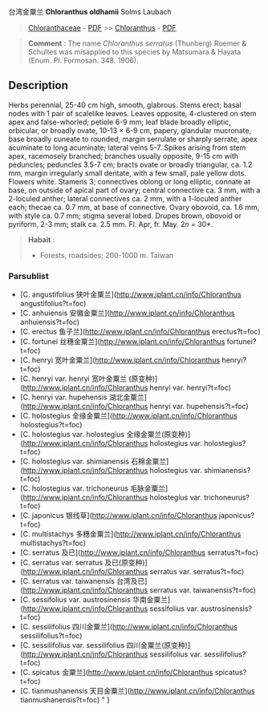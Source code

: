 台湾金粟兰 **Chloranthus oldhamii** Solms Laubach

> [Chloranthaceae](http://www.iplant.cn/info/Chloranthaceae?t=foc) - [PDF](http://www.iplant.cn/foc/pdf/Chloranthaceae.pdf) >> [Chloranthus](http://www.iplant.cn/info/Chloranthus?t=foc) - [PDF](http://www.iplant.cn/foc/pdf/Chloranthus.pdf)


> **Comment** : 
> The name *Chloranthus serratus* (Thunberg) Roemer & Schultes was misapplied to this species by Matsumara & Hayata (Enum. Pl. Formosan. 348. 1906).

## Description

Herbs perennial, 25-40 cm high, smooth, glabrous. Stems erect; basal nodes with 1 pair of scalelike leaves. Leaves opposite, 4-clustered on stem apex and false-whorled; petiole 6-9 mm; leaf blade broadly elliptic, orbicular, or broadly ovate, 10-13 ×  6-9 cm, papery, glandular mucronate, base broadly cuneate to rounded, margin serrulate or sharply serrate, apex acuminate to long acuminate; lateral veins 5-7. Spikes arising from stem apex, racemosely branched; branches usually opposite, 9-15 cm with peduncles; peduncles 3.5-7 cm; bracts ovate or broadly triangular, ca. 1.2 mm, margin irregularly small dentate, with a few small, pale yellow dots. Flowers white. Stamens 3; connectives oblong or long elliptic, connate at base, on outside of apical part of ovary; central connective ca. 3 mm, with a 2-loculed anther; lateral connectives ca. 2 mm, with a 1-loculed anther each; thecae ca. 0.7 mm, at base of connective. Ovary obovoid, ca. 1.6 mm, with style ca. 0.7 mm; stigma several lobed. Drupes brown, obovoid or pyriform, 2-3 mm; stalk ca. 2.5 mm. Fl. Apr, fr. May. 2*n* = 30*.


> **Habait** : 
>*  Forests, roadsides; 200-1000 m. Taiwan



### Parsublist

* [C.  angustifolius  狭叶金粟兰](http://www.iplant.cn/info/Chloranthus angustifolius?t=foc)
* [C.  anhuiensis  安徽金粟兰](http://www.iplant.cn/info/Chloranthus anhuiensis?t=foc)
* [C.  erectus  鱼子兰](http://www.iplant.cn/info/Chloranthus erectus?t=foc)
* [C.  fortunei  丝穗金粟兰](http://www.iplant.cn/info/Chloranthus fortunei?t=foc)
* [C.  henryi  宽叶金粟兰](http://www.iplant.cn/info/Chloranthus henryi?t=foc)
* [C.  henryi var. henryi  宽叶金粟兰 (原变种)](http://www.iplant.cn/info/Chloranthus henryi var. henryi?t=foc)
* [C.  henryi var. hupehensis  湖北金粟兰](http://www.iplant.cn/info/Chloranthus henryi var. hupehensis?t=foc)
* [C.  holostegius  全缘金粟兰](http://www.iplant.cn/info/Chloranthus holostegius?t=foc)
* [C.  holostegius var. holostegius  全缘金粟兰(原变种)](http://www.iplant.cn/info/Chloranthus holostegius var. holostegius?t=foc)
* [C.  holostegius var. shimianensis  石棉金粟兰](http://www.iplant.cn/info/Chloranthus holostegius var. shimianensis?t=foc)
* [C.  holostegius var. trichoneurus  毛脉金粟兰](http://www.iplant.cn/info/Chloranthus holostegius var. trichoneurus?t=foc)
* [C.  japonicus  银线草](http://www.iplant.cn/info/Chloranthus japonicus?t=foc)
* [C.  multistachys  多穗金粟兰](http://www.iplant.cn/info/Chloranthus multistachys?t=foc)
* [C.  serratus  及已](http://www.iplant.cn/info/Chloranthus serratus?t=foc)
* [C.  serratus var. serratus  及已(原变种)](http://www.iplant.cn/info/Chloranthus serratus var. serratus?t=foc)
* [C.  serratus var. taiwanensis  台湾及已](http://www.iplant.cn/info/Chloranthus serratus var. taiwanensis?t=foc)
* [C.  sessifolius var. austrosinensis  华南金粟兰](http://www.iplant.cn/info/Chloranthus sessifolius var. austrosinensis?t=foc)
* [C.  sessilifolius  四川金粟兰](http://www.iplant.cn/info/Chloranthus sessilifolius?t=foc)
* [C.  sessilifolius var. sessilifolius  四川金粟兰(原变种)](http://www.iplant.cn/info/Chloranthus sessilifolius var. sessilifolius?t=foc)
* [C.  spicatus  金粟兰](http://www.iplant.cn/info/Chloranthus spicatus?t=foc)
* [C.  tianmushanensis  天目金粟兰](http://www.iplant.cn/info/Chloranthus tianmushanensis?t=foc)
"
}